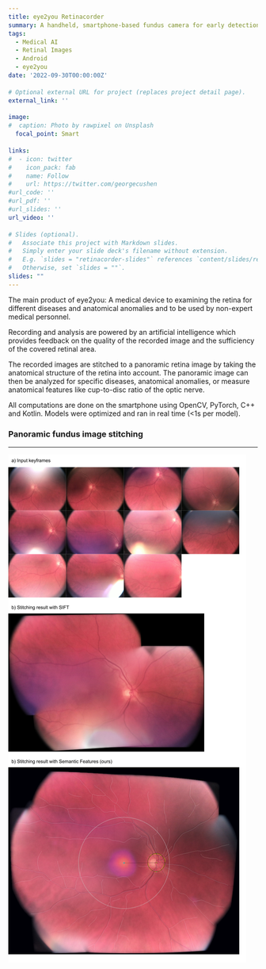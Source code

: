 ```yaml
---
title: eye2you Retinacorder
summary: A handheld, smartphone-based fundus camera for early detection of retinal and systemic diseases.
tags:
  - Medical AI
  - Retinal Images
  - Android
  - eye2you
date: '2022-09-30T00:00:00Z'

# Optional external URL for project (replaces project detail page).
external_link: ''

image:
#  caption: Photo by rawpixel on Unsplash
  focal_point: Smart

links:
#  - icon: twitter
#    icon_pack: fab
#    name: Follow
#    url: https://twitter.com/georgecushen
#url_code: ''
#url_pdf: ''
#url_slides: ''
url_video: ''

# Slides (optional).
#   Associate this project with Markdown slides.
#   Simply enter your slide deck's filename without extension.
#   E.g. `slides = "retinacorder-slides"` references `content/slides/retinacorder-slides.md`.
#   Otherwise, set `slides = ""`.
slides: ""
---
```

The main product of eye2you: A medical device to examining the retina for different diseases and anatomical anomalies and to be used by non-expert medical personnel. 

Recording and analysis are powered by an artificial intelligence which provides feedback on the quality of the recorded image and the sufficiency of the covered retinal area. 

The recorded images are stitched to a panoramic retina image by taking the anatomical structure of the retina into account. The panoramic image can then be analyzed for specific diseases, anatomical anomalies, or measure anatomical features like cup-to-disc ratio of the optic nerve.

All computations are done on the smartphone using OpenCV, PyTorch, C++ and Kotlin. Models were optimized and ran in real time (<1s per model). 

### Panoramic fundus image stitching
****

![panorama](./panos_with_inputs.png)

